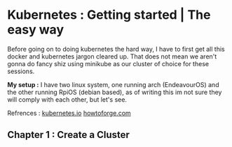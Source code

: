# Kubernetes : Getting started | The easy way

Before going on to doing kubernetes the hard way, I have to first get all this docker and kubernetes jargon cleared up. That does not mean we aren't gonna do fancy shiz using minikube as our cluster of choice for these sessions.

**My setup :**
I have two linux system, one running arch (EndeavourOS) and the other running RpiOS (debian based), as of writing this im not sure they will comply with each other, but let's see.


Refrences : 
[kubernetes.io](https://kubernetes.io/docs/tutorials/kubernetes-basics)
[howtoforge.com](https://www.howtoforge.com/learning-kubernetes-locally-via-minikube-on-linux-manjaro-archlinux/)

## Chapter 1 : Create a Cluster


